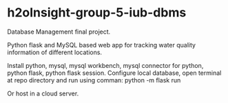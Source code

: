 # h2oInsight-group-5-iub-dbms

Database Management final project.

Python flask and MySQL based web app for tracking water quality information of different locations.

Install python, mysql, mysql workbench, mysql connector for python, python flask, python flask session. Configure local database, open terminal at repo directory and run using comman: python -m flask run

Or host in a cloud server.
